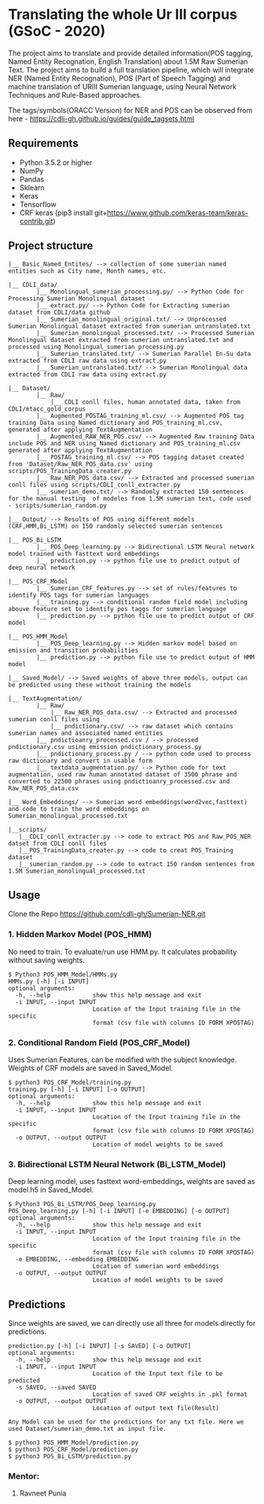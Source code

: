 # Translating the whole Ur III corpus (GSoC - 2020)
The project aims to translate and provide detailed information(POS tagging, Named Entity Recognation, English Translation) about 1.5M Raw Sumerian Text. The project aims to build a full translation pipeline, which will integrate NER (Named Entity Recognation), POS (Part of Speech Tagging) and machine translation of URIII Sumerian language, using Neural Network Techniques and Rule-Based approaches.

The tags/symbols(ORACC Version) for NER and POS can be observed from here - https://cdli-gh.github.io/guides/guide_tagsets.html


## Requirements

- Python 3.5.2 or higher
- NumPy
- Pandas
- Sklearn
- Keras
- Tensorflow
- CRF keras (pip3 install git+https://www.github.com/keras-team/keras-contrib.git)


## Project structure

```
|__ Basic_Named_Entites/ --> collection of some sumerian named entities such as City name, Month names, etc.

|__ CDLI_data/
        |__ Monolingual_sumerian_processing.py/ --> Python Code for Processing Sumerian Monolingual dataset
        |__ extract.py/ --> Python Code for Extracting sumerian dataset from CDLI/data github
        |__ Sumerian_monolingual_original.txt/ --> Unprocessed Sumerian Monolingual dataset extracted from sumerian untranslated.txt
        |__ Sumerian_monolingual_processed.txt/ --> Processed Sumerian Monolingual dataset extracted from sumerian untranslated.txt and processed using Monolingual_sumerian_processing.py
        |__ Sumerian_translated.txt/ --> Sumerian Parallel En-Su data extracted from CDLI raw data using extract.py
        |__ Sumerian_untranslated.txt/ --> Sumerian Monolingual data extracted from CDLI raw data using extract.py
        
|__ Dataset/
        |__ Raw/
            |__ CDLI conll files, human annotated data, taken from CDLI/mtacc_gold_corpus
        |__ Augmented_POSTAG_training_ml.csv/ --> Augmented POS tag training Data using Named dictionary and POS_training_ml.csv, generated after applying TextAugmentation
        |__ Augmented_RAW_NER_POS.csv/ --> Augmented Raw training Data include POS and NER using Named dictionary and POS_training_ml.csv generated after applying TextAugmentation
        |__ POSTAG_training_ml.csv/ --> POS tagging dataset created from 'Dataset/Raw_NER_POS_data.csv' using scripts/POS_TrainingData_creater.py
        |__ Raw_NER_POS_data.csv/ --> Extracted and processed sumerian conll files using scripts/CDLI_conll_extracter.py 
        |__ sumerian_demo.txt/ --> Randomly extracted 150 sentences for the manual testing  of modeles from 1.5M sumerian text, code used - scripts/sumerian_random.py 
        
|__ Output/ --> Results of POS using different models (CRF,HMM,Bi_LSTM) on 150 randomly selected sumerian sentences

|__ POS_Bi_LSTM
        |__ POS_Deep_learning.py --> Bidirectional LSTM Neural network model trained with fasttext word embeddings 
        |__ prediction.py --> python file use to predict output of deep neural network

|__ POS_CRF_Model
        |__ Sumerian_CRF_features.py --> set of rules/features to identify POS tags for sumerian languages 
        |__ training.py --> conditional random field model including abouve feature set to identify pos taggs for sumerian language 
        |__ prediction.py --> python file use to predict output of CRF model

|__ POS_HMM_Model
        |__ POS_Deep_learning.py --> Hidden markov model based on emission and transition probabilities   
        |__ prediction.py --> python file use to predict output of HMM model
        
|__ Saved_Model/ --> Saved weights of above three models, output can be predicted using these without training the models 

|__ TextAugmentation/
        |__ Raw/
            |__ Raw_NER_POS_data.csv/ --> Extracted and processed sumerian conll files using
            |__ pndictionary.csv/ --> raw dataset which contains sumerian names and associated named entities 
        |__ pndictioanry_processed.csv / --> processed pndictionary.csv using emission pndictionary_process.py 
        |__ pndictionary_process.py / --> python code used to process raw dictionary and convert in usable form
        |__ textdata_augmentation.py/ --> Python code for text augmentation, used raw human annotated dataset of 3500 phrase and converted to 22500 phrases using pndictioanry_processed.csv and Raw_NER_POS_data.csv

|__ Word_Embeddings/ --> Sumerian word embeddings(word2vec,fasttext) and code to train the word embeddings on Sumerian_monolingual_processed.txt

|__scripts/
   |__CDLI_conll_extracter.py --> code to extract POS and Raw_POS_NER datset from CDLI conll files 
   |__POS_TrainingData_creater.py --> code to creat POS_Training dataset 
   |__sumerian_random.py --> code to extract 150 random sentences from 1.5M Sumerian_monolingual_processed.txt

```

## Usage
Clone the Repo https://github.com/cdli-gh/Sumerian-NER.git

### 1. Hidden Markov Model (POS_HMM)
No need to train. To evaluate/run use HMM.py. It calculates probability without saving weights.
```
$ Python3 POS_HMM_Model/HMMs.py
HMMs.py [-h] [-i INPUT]
optional arguments:
  -h, --help            show this help message and exit
  -i INPUT, --input INPUT
                        Location of the Input training file in the specific
                        format (csv file with columns ID FORM XPOSTAG)
```
### 2. Conditional Random Field (POS_CRF_Model)
Uses Sumerian Features, can be modified with the subject knowledge. Weights of CRF models are saved in Saved_Model.
```
$ python3 POS_CRF_Model/training.py
training.py [-h] [-i INPUT] [-o OUTPUT]
optional arguments:
  -h, --help            show this help message and exit
  -i INPUT, --input INPUT
                        Location of the Input training file in the specific
                        format (csv file with columns ID FORM XPOSTAG)
  -o OUTPUT, --output OUTPUT
                        Location of model weights to be saved
```
### 3. Bidirectional LSTM Neural Network (Bi_LSTM_Model)
Deep learning model, uses fasttext word-embeddings, weights are saved as model.h5 in Saved_Model.  
```
$ Python3 POS_Bi_LSTM/POS_Deep_learning.py
POS_Deep_learning.py [-h] [-i INPUT] [-e EMBEDDING] [-o OUTPUT]
optional arguments:
  -h, --help            show this help message and exit
  -i INPUT, --input INPUT
                        Location of the Input training file in the specific
                        format (csv file with columns ID FORM XPOSTAG)
  -e EMBEDDING, --embedding EMBEDDING
                        Location of sumerian word embeddings
  -o OUTPUT, --output OUTPUT
                        Location of model weights to be saved
```

## Predictions
Since weights are saved, we can directly use all three for models directly for predictions.   
```
prediction.py [-h] [-i INPUT] [-s SAVED] [-o OUTPUT]
optional arguments:
  -h, --help            show this help message and exit
  -i INPUT, --input INPUT
                        Location of the Input text file to be predicted
  -s SAVED, --saved SAVED
                        Location of saved CRF weights in .pkl format
  -o OUTPUT, --output OUTPUT
                        Location of output text file(Result)

Any Model can be used for the predictions for any txt file. Here we used Dataset/sumerian_demo.txt as input file.  

$ python3 POS_HMM_Model/prediction.py
$ python3 POS_CRF_Model/prediction.py
$ python3 POS_Bi_LSTM/prediction.py
```

### Mentor:

1. Ravneet Punia
